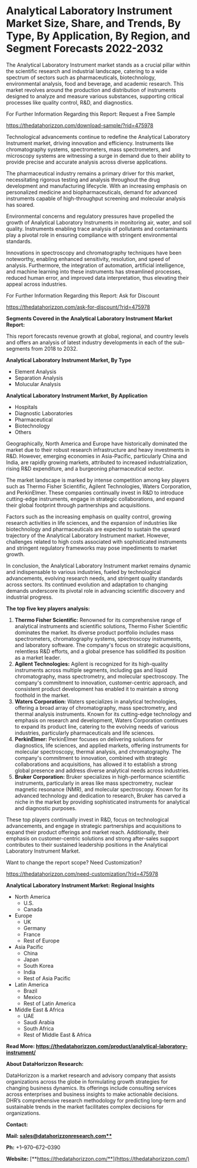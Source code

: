 ﻿# **Analytical Laboratory Instrument Market Size, Share, and Trends, By Type, By Application, By Region, and Segment Forecasts 2022-2032**
The Analytical Laboratory Instrument market stands as a crucial pillar within the scientific research and industrial landscape, catering to a wide spectrum of sectors such as pharmaceuticals, biotechnology, environmental analysis, food and beverage, and academic research. This market revolves around the production and distribution of instruments designed to analyze and measure various substances, supporting critical processes like quality control, R&D, and diagnostics.

For Further Information Regarding this Report: Request a Free Sample

<https://thedatahorizzon.com/download-sample/?rid=475978>

Technological advancements continue to redefine the Analytical Laboratory Instrument market, driving innovation and efficiency. Instruments like chromatography systems, spectrometers, mass spectrometers, and microscopy systems are witnessing a surge in demand due to their ability to provide precise and accurate analysis across diverse applications.

The pharmaceutical industry remains a primary driver for this market, necessitating rigorous testing and analysis throughout the drug development and manufacturing lifecycle. With an increasing emphasis on personalized medicine and biopharmaceuticals, demand for advanced instruments capable of high-throughput screening and molecular analysis has soared.

Environmental concerns and regulatory pressures have propelled the growth of Analytical Laboratory Instruments in monitoring air, water, and soil quality. Instruments enabling trace analysis of pollutants and contaminants play a pivotal role in ensuring compliance with stringent environmental standards.

Innovations in spectroscopy and chromatography techniques have been noteworthy, enabling enhanced sensitivity, resolution, and speed of analysis. Furthermore, the integration of automation, artificial intelligence, and machine learning into these instruments has streamlined processes, reduced human error, and improved data interpretation, thus elevating their appeal across industries.

For Further Information Regarding this Report: Ask for Discount

<https://thedatahorizzon.com/ask-for-discount/?rid=475978>

**Segments Covered in the Analytical Laboratory Instrument Market Report:**

This report forecasts revenue growth at global, regional, and country levels and offers an analysis of latest industry developments in each of the sub-segments from 2018 to 2032.

**Analytical Laboratory Instrument Market, By Type**

- Element Analysis
- Separation Analysis
- Molucular Analysis

**Analytical Laboratory Instrument Market, By Application**

- Hospitals
- Diagnostic Laboratories
- Pharmaceutical
- Biotechnology
- Others

Geographically, North America and Europe have historically dominated the market due to their robust research infrastructure and heavy investments in R&D. However, emerging economies in Asia-Pacific, particularly China and India, are rapidly growing markets, attributed to increased industrialization, rising R&D expenditure, and a burgeoning pharmaceutical sector.

The market landscape is marked by intense competition among key players such as Thermo Fisher Scientific, Agilent Technologies, Waters Corporation, and PerkinElmer. These companies continually invest in R&D to introduce cutting-edge instruments, engage in strategic collaborations, and expand their global footprint through partnerships and acquisitions.

Factors such as the increasing emphasis on quality control, growing research activities in life sciences, and the expansion of industries like biotechnology and pharmaceuticals are expected to sustain the upward trajectory of the Analytical Laboratory Instrument market. However, challenges related to high costs associated with sophisticated instruments and stringent regulatory frameworks may pose impediments to market growth.

In conclusion, the Analytical Laboratory Instrument market remains dynamic and indispensable to various industries, fueled by technological advancements, evolving research needs, and stringent quality standards across sectors. Its continued evolution and adaptation to changing demands underscore its pivotal role in advancing scientific discovery and industrial progress.



**The top five key players analysis:**

1. **Thermo Fisher Scientific:** Renowned for its comprehensive range of analytical instruments and scientific solutions, Thermo Fisher Scientific dominates the market. Its diverse product portfolio includes mass spectrometers, chromatography systems, spectroscopy instruments, and laboratory software. The company's focus on strategic acquisitions, relentless R&D efforts, and a global presence has solidified its position as a market leader.
1. **Agilent Technologies:** Agilent is recognized for its high-quality instruments across multiple segments, including gas and liquid chromatography, mass spectrometry, and molecular spectroscopy. The company's commitment to innovation, customer-centric approach, and consistent product development has enabled it to maintain a strong foothold in the market.
1. **Waters Corporation:** Waters specializes in analytical technologies, offering a broad array of chromatography, mass spectrometry, and thermal analysis instruments. Known for its cutting-edge technology and emphasis on research and development, Waters Corporation continues to expand its product line, catering to the evolving needs of various industries, particularly pharmaceuticals and life sciences.
1. **PerkinElmer:** PerkinElmer focuses on delivering solutions for diagnostics, life sciences, and applied markets, offering instruments for molecular spectroscopy, thermal analysis, and chromatography. The company's commitment to innovation, combined with strategic collaborations and acquisitions, has allowed it to establish a strong global presence and address diverse analytical needs across industries.
1. **Bruker Corporation:** Bruker specializes in high-performance scientific instruments, particularly in areas like mass spectrometry, nuclear magnetic resonance (NMR), and molecular spectroscopy. Known for its advanced technology and dedication to research, Bruker has carved a niche in the market by providing sophisticated instruments for analytical and diagnostic purposes.

These top players continually invest in R&D, focus on technological advancements, and engage in strategic partnerships and acquisitions to expand their product offerings and market reach. Additionally, their emphasis on customer-centric solutions and strong after-sales support contributes to their sustained leadership positions in the Analytical Laboratory Instrument Market.

Want to change the report scope? Need Customization?

<https://thedatahorizzon.com/need-customization/?rid=475978>



**Analytical Laboratory Instrument Market:** **Regional Insights**

- North America
  - U.S.
  - Canada
- Europe
  - UK
  - Germany
  - France
  - Rest of Europe
- Asia Pacific
  - China
  - Japan
  - South Korea
  - India
  - Rest of Asia Pacific
- Latin America
  - Brazil
  - Mexico
  - Rest of Latin America
- Middle East & Africa
  - UAE
  - Saudi Arabia
  - South Africa
  - Rest of Middle East & Africa

**Read More: https://thedatahorizzon.com/product/analytical-laboratory-instrument/**

**About DataHorizzon Research:**

DataHorizzon is a market research and advisory company that assists organizations across the globe in formulating growth strategies for changing business dynamics. Its offerings include consulting services across enterprises and business insights to make actionable decisions. DHR’s comprehensive research methodology for predicting long-term and sustainable trends in the market facilitates complex decisions for organizations.

**Contact:**

**Mail: [sales@datahorizzonresearch.com**](mailto:sales@datahorizzonresearch.com)**

**Ph:** +1–970–672–0390

**Website:** [**https://thedatahorizzon.com/**](https://thedatahorizzon.com/)


